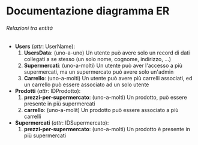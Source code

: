 # Documentazione diagramma ER
###### Relazioni tra entità
- **Users** (_attr_: UserName):
  1. **UsersData**: (uno-a-uno) Un utente può avere solo un record di dati collegati a se stesso (un solo nome, cognome, indirizzo, ...)
  2. **Supermercati**: (uno-a-molti) Un utente può aver l'accesso a più supermercati, ma un supermercato può avere solo un'admin
  3. **Carrello**: (uno-a-molti) Un utente può avere più carrelli associati, ed un carrello può essere associato ad un solo utente
- **Prodotti** (_attr_: IDProdotto):
  1. **prezzi-per-supermercato**: (uno-a-molti) Un prodotto, può essere presente in più supermercati
  2. **carrello**: (uno-a-molit) Un prodotto può essere associato a più carrelli
- **Supermercati** (_attr_: IDSupermercato):
  1. **prezzi-per-supermercato**: (uno-a-molti) Un prodotto è presente in più supermercati
